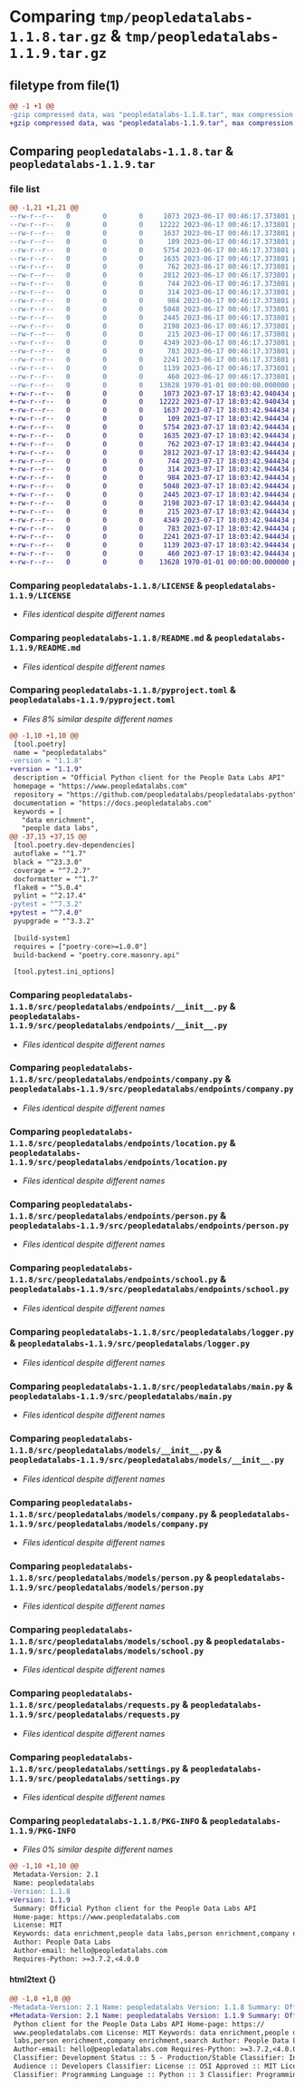 # Comparing `tmp/peopledatalabs-1.1.8.tar.gz` & `tmp/peopledatalabs-1.1.9.tar.gz`

## filetype from file(1)

```diff
@@ -1 +1 @@
-gzip compressed data, was "peopledatalabs-1.1.8.tar", max compression
+gzip compressed data, was "peopledatalabs-1.1.9.tar", max compression
```

## Comparing `peopledatalabs-1.1.8.tar` & `peopledatalabs-1.1.9.tar`

### file list

```diff
@@ -1,21 +1,21 @@
--rw-r--r--   0        0        0     1073 2023-06-17 00:46:17.373801 peopledatalabs-1.1.8/LICENSE
--rw-r--r--   0        0        0    12222 2023-06-17 00:46:17.373801 peopledatalabs-1.1.8/README.md
--rw-r--r--   0        0        0     1637 2023-06-17 00:46:17.373801 peopledatalabs-1.1.8/pyproject.toml
--rw-r--r--   0        0        0      109 2023-06-17 00:46:17.373801 peopledatalabs-1.1.8/src/peopledatalabs/__init__.py
--rw-r--r--   0        0        0     5754 2023-06-17 00:46:17.373801 peopledatalabs-1.1.8/src/peopledatalabs/endpoints/__init__.py
--rw-r--r--   0        0        0     1635 2023-06-17 00:46:17.373801 peopledatalabs-1.1.8/src/peopledatalabs/endpoints/company.py
--rw-r--r--   0        0        0      762 2023-06-17 00:46:17.373801 peopledatalabs-1.1.8/src/peopledatalabs/endpoints/location.py
--rw-r--r--   0        0        0     2812 2023-06-17 00:46:17.373801 peopledatalabs-1.1.8/src/peopledatalabs/endpoints/person.py
--rw-r--r--   0        0        0      744 2023-06-17 00:46:17.373801 peopledatalabs-1.1.8/src/peopledatalabs/endpoints/school.py
--rw-r--r--   0        0        0      314 2023-06-17 00:46:17.373801 peopledatalabs-1.1.8/src/peopledatalabs/errors.py
--rw-r--r--   0        0        0      984 2023-06-17 00:46:17.373801 peopledatalabs-1.1.8/src/peopledatalabs/logger.py
--rw-r--r--   0        0        0     5048 2023-06-17 00:46:17.373801 peopledatalabs-1.1.8/src/peopledatalabs/main.py
--rw-r--r--   0        0        0     2445 2023-06-17 00:46:17.373801 peopledatalabs-1.1.8/src/peopledatalabs/models/__init__.py
--rw-r--r--   0        0        0     2198 2023-06-17 00:46:17.373801 peopledatalabs-1.1.8/src/peopledatalabs/models/company.py
--rw-r--r--   0        0        0      215 2023-06-17 00:46:17.373801 peopledatalabs-1.1.8/src/peopledatalabs/models/location.py
--rw-r--r--   0        0        0     4349 2023-06-17 00:46:17.373801 peopledatalabs-1.1.8/src/peopledatalabs/models/person.py
--rw-r--r--   0        0        0      783 2023-06-17 00:46:17.373801 peopledatalabs-1.1.8/src/peopledatalabs/models/school.py
--rw-r--r--   0        0        0     2241 2023-06-17 00:46:17.373801 peopledatalabs-1.1.8/src/peopledatalabs/requests.py
--rw-r--r--   0        0        0     1139 2023-06-17 00:46:17.373801 peopledatalabs-1.1.8/src/peopledatalabs/settings.py
--rw-r--r--   0        0        0      460 2023-06-17 00:46:17.373801 peopledatalabs-1.1.8/src/peopledatalabs/utils.py
--rw-r--r--   0        0        0    13628 1970-01-01 00:00:00.000000 peopledatalabs-1.1.8/PKG-INFO
+-rw-r--r--   0        0        0     1073 2023-07-17 18:03:42.940434 peopledatalabs-1.1.9/LICENSE
+-rw-r--r--   0        0        0    12222 2023-07-17 18:03:42.940434 peopledatalabs-1.1.9/README.md
+-rw-r--r--   0        0        0     1637 2023-07-17 18:03:42.944434 peopledatalabs-1.1.9/pyproject.toml
+-rw-r--r--   0        0        0      109 2023-07-17 18:03:42.944434 peopledatalabs-1.1.9/src/peopledatalabs/__init__.py
+-rw-r--r--   0        0        0     5754 2023-07-17 18:03:42.944434 peopledatalabs-1.1.9/src/peopledatalabs/endpoints/__init__.py
+-rw-r--r--   0        0        0     1635 2023-07-17 18:03:42.944434 peopledatalabs-1.1.9/src/peopledatalabs/endpoints/company.py
+-rw-r--r--   0        0        0      762 2023-07-17 18:03:42.944434 peopledatalabs-1.1.9/src/peopledatalabs/endpoints/location.py
+-rw-r--r--   0        0        0     2812 2023-07-17 18:03:42.944434 peopledatalabs-1.1.9/src/peopledatalabs/endpoints/person.py
+-rw-r--r--   0        0        0      744 2023-07-17 18:03:42.944434 peopledatalabs-1.1.9/src/peopledatalabs/endpoints/school.py
+-rw-r--r--   0        0        0      314 2023-07-17 18:03:42.944434 peopledatalabs-1.1.9/src/peopledatalabs/errors.py
+-rw-r--r--   0        0        0      984 2023-07-17 18:03:42.944434 peopledatalabs-1.1.9/src/peopledatalabs/logger.py
+-rw-r--r--   0        0        0     5048 2023-07-17 18:03:42.944434 peopledatalabs-1.1.9/src/peopledatalabs/main.py
+-rw-r--r--   0        0        0     2445 2023-07-17 18:03:42.944434 peopledatalabs-1.1.9/src/peopledatalabs/models/__init__.py
+-rw-r--r--   0        0        0     2198 2023-07-17 18:03:42.944434 peopledatalabs-1.1.9/src/peopledatalabs/models/company.py
+-rw-r--r--   0        0        0      215 2023-07-17 18:03:42.944434 peopledatalabs-1.1.9/src/peopledatalabs/models/location.py
+-rw-r--r--   0        0        0     4349 2023-07-17 18:03:42.944434 peopledatalabs-1.1.9/src/peopledatalabs/models/person.py
+-rw-r--r--   0        0        0      783 2023-07-17 18:03:42.944434 peopledatalabs-1.1.9/src/peopledatalabs/models/school.py
+-rw-r--r--   0        0        0     2241 2023-07-17 18:03:42.944434 peopledatalabs-1.1.9/src/peopledatalabs/requests.py
+-rw-r--r--   0        0        0     1139 2023-07-17 18:03:42.944434 peopledatalabs-1.1.9/src/peopledatalabs/settings.py
+-rw-r--r--   0        0        0      460 2023-07-17 18:03:42.944434 peopledatalabs-1.1.9/src/peopledatalabs/utils.py
+-rw-r--r--   0        0        0    13628 1970-01-01 00:00:00.000000 peopledatalabs-1.1.9/PKG-INFO
```

### Comparing `peopledatalabs-1.1.8/LICENSE` & `peopledatalabs-1.1.9/LICENSE`

 * *Files identical despite different names*

### Comparing `peopledatalabs-1.1.8/README.md` & `peopledatalabs-1.1.9/README.md`

 * *Files identical despite different names*

### Comparing `peopledatalabs-1.1.8/pyproject.toml` & `peopledatalabs-1.1.9/pyproject.toml`

 * *Files 8% similar despite different names*

```diff
@@ -1,10 +1,10 @@
 [tool.poetry]
 name = "peopledatalabs"
-version = "1.1.8"
+version = "1.1.9"
 description = "Official Python client for the People Data Labs API"
 homepage = "https://www.peopledatalabs.com"
 repository = "https://github.com/peopledatalabs/peopledatalabs-python"
 documentation = "https://docs.peopledatalabs.com"
 keywords = [
   "data enrichment",
   "people data labs",
@@ -37,15 +37,15 @@
 [tool.poetry.dev-dependencies]
 autoflake = "^1.7"
 black = "^23.3.0"
 coverage = "^7.2.7"
 docformatter = "^1.7"
 flake8 = "^5.0.4"
 pylint = "^2.17.4"
-pytest = "^7.3.2"
+pytest = "^7.4.0"
 pyupgrade = "^3.3.2"
 
 [build-system]
 requires = ["poetry-core>=1.0.0"]
 build-backend = "poetry.core.masonry.api"
 
 [tool.pytest.ini_options]
```

### Comparing `peopledatalabs-1.1.8/src/peopledatalabs/endpoints/__init__.py` & `peopledatalabs-1.1.9/src/peopledatalabs/endpoints/__init__.py`

 * *Files identical despite different names*

### Comparing `peopledatalabs-1.1.8/src/peopledatalabs/endpoints/company.py` & `peopledatalabs-1.1.9/src/peopledatalabs/endpoints/company.py`

 * *Files identical despite different names*

### Comparing `peopledatalabs-1.1.8/src/peopledatalabs/endpoints/location.py` & `peopledatalabs-1.1.9/src/peopledatalabs/endpoints/location.py`

 * *Files identical despite different names*

### Comparing `peopledatalabs-1.1.8/src/peopledatalabs/endpoints/person.py` & `peopledatalabs-1.1.9/src/peopledatalabs/endpoints/person.py`

 * *Files identical despite different names*

### Comparing `peopledatalabs-1.1.8/src/peopledatalabs/endpoints/school.py` & `peopledatalabs-1.1.9/src/peopledatalabs/endpoints/school.py`

 * *Files identical despite different names*

### Comparing `peopledatalabs-1.1.8/src/peopledatalabs/logger.py` & `peopledatalabs-1.1.9/src/peopledatalabs/logger.py`

 * *Files identical despite different names*

### Comparing `peopledatalabs-1.1.8/src/peopledatalabs/main.py` & `peopledatalabs-1.1.9/src/peopledatalabs/main.py`

 * *Files identical despite different names*

### Comparing `peopledatalabs-1.1.8/src/peopledatalabs/models/__init__.py` & `peopledatalabs-1.1.9/src/peopledatalabs/models/__init__.py`

 * *Files identical despite different names*

### Comparing `peopledatalabs-1.1.8/src/peopledatalabs/models/company.py` & `peopledatalabs-1.1.9/src/peopledatalabs/models/company.py`

 * *Files identical despite different names*

### Comparing `peopledatalabs-1.1.8/src/peopledatalabs/models/person.py` & `peopledatalabs-1.1.9/src/peopledatalabs/models/person.py`

 * *Files identical despite different names*

### Comparing `peopledatalabs-1.1.8/src/peopledatalabs/models/school.py` & `peopledatalabs-1.1.9/src/peopledatalabs/models/school.py`

 * *Files identical despite different names*

### Comparing `peopledatalabs-1.1.8/src/peopledatalabs/requests.py` & `peopledatalabs-1.1.9/src/peopledatalabs/requests.py`

 * *Files identical despite different names*

### Comparing `peopledatalabs-1.1.8/src/peopledatalabs/settings.py` & `peopledatalabs-1.1.9/src/peopledatalabs/settings.py`

 * *Files identical despite different names*

### Comparing `peopledatalabs-1.1.8/PKG-INFO` & `peopledatalabs-1.1.9/PKG-INFO`

 * *Files 0% similar despite different names*

```diff
@@ -1,10 +1,10 @@
 Metadata-Version: 2.1
 Name: peopledatalabs
-Version: 1.1.8
+Version: 1.1.9
 Summary: Official Python client for the People Data Labs API
 Home-page: https://www.peopledatalabs.com
 License: MIT
 Keywords: data enrichment,people data labs,person enrichment,company enrichment,search
 Author: People Data Labs
 Author-email: hello@peopledatalabs.com
 Requires-Python: >=3.7.2,<4.0.0
```

#### html2text {}

```diff
@@ -1,8 +1,8 @@
-Metadata-Version: 2.1 Name: peopledatalabs Version: 1.1.8 Summary: Official
+Metadata-Version: 2.1 Name: peopledatalabs Version: 1.1.9 Summary: Official
 Python client for the People Data Labs API Home-page: https://
 www.peopledatalabs.com License: MIT Keywords: data enrichment,people data
 labs,person enrichment,company enrichment,search Author: People Data Labs
 Author-email: hello@peopledatalabs.com Requires-Python: >=3.7.2,<4.0.0
 Classifier: Development Status :: 5 - Production/Stable Classifier: Intended
 Audience :: Developers Classifier: License :: OSI Approved :: MIT License
 Classifier: Programming Language :: Python :: 3 Classifier: Programming
```

